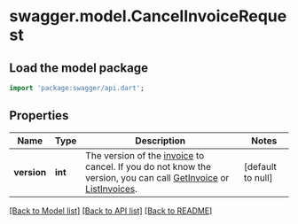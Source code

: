 # swagger.model.CancelInvoiceRequest

## Load the model package
```dart
import 'package:swagger/api.dart';
```

## Properties
Name | Type | Description | Notes
------------ | ------------- | ------------- | -------------
**version** | **int** | The version of the [invoice](https://developer.squareup.com/reference/square_2023-12-13/objects/Invoice) to cancel. If you do not know the version, you can call  [GetInvoice](https://developer.squareup.com/reference/square_2023-12-13/invoices-api/get-invoice) or [ListInvoices](https://developer.squareup.com/reference/square_2023-12-13/invoices-api/list-invoices). | [default to null]

[[Back to Model list]](../README.md#documentation-for-models) [[Back to API list]](../README.md#documentation-for-api-endpoints) [[Back to README]](../README.md)

